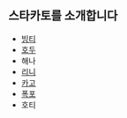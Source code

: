 ## 스타카토를 소개합니다

* [빙티](https://github.com/BurningFalls/git-practice/blob/019ae7ceb2e3b08b8a4e36860bc35cbbf42cf605/team-member-introduction/BingTee.md)
* [호두](./Hodu.md)
* 해나
* [리니](https://github.com/BurningFalls/git-practice/blob/linirini/team-member-introduction/linirini.md)
* [카고](https://github.com/BurningFalls/git-practice/blob/devhoya97/team-member-introduction/kargo.md)
* [폭포](https://github.com/BurningFalls/git-practice/blob/burningfalls/team-member-introduction/pokpo.md)
* 호티
